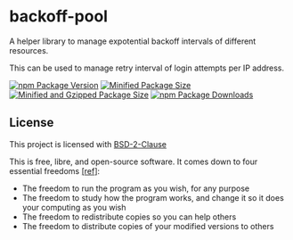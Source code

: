# backoff-pool

A helper library to manage expotential backoff intervals of different resources.

This can be used to manage retry interval of login attempts per IP address.

[![npm Package Version](https://img.shields.io/npm/v/backoff-pool)](https://www.npmjs.com/package/backoff-pool)
[![Minified Package Size](https://img.shields.io/bundlephobia/min/backoff-pool)](https://bundlephobia.com/package/backoff-pool)
[![Minified and Gzipped Package Size](https://img.shields.io/bundlephobia/minzip/backoff-pool)](https://bundlephobia.com/package/backoff-pool)
[![npm Package Downloads](https://img.shields.io/npm/dm/backoff-pool)](https://www.npmtrends.com/backoff-pool)

## License

This project is licensed with [BSD-2-Clause](./LICENSE)

This is free, libre, and open-source software. It comes down to four essential freedoms [[ref]](https://seirdy.one/2021/01/27/whatsapp-and-the-domestication-of-users.html#fnref:2):

- The freedom to run the program as you wish, for any purpose
- The freedom to study how the program works, and change it so it does your computing as you wish
- The freedom to redistribute copies so you can help others
- The freedom to distribute copies of your modified versions to others
